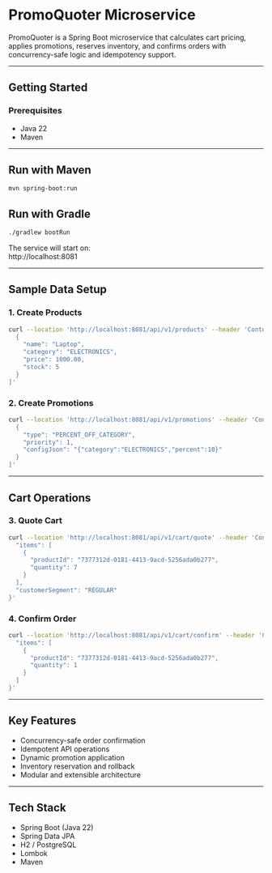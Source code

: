 # PromoQuoter Microservice

PromoQuoter is a Spring Boot microservice that calculates cart pricing, applies promotions, reserves inventory, and confirms orders with concurrency-safe logic and idempotency support.

---

## Getting Started

### Prerequisites
- Java 22
- Maven
---

## Run with Maven
```bash
mvn spring-boot:run
```

## Run with Gradle
```bash
./gradlew bootRun
```

The service will start on:  
http://localhost:8081

---

## Sample Data Setup

### 1. Create Products
```bash
curl --location 'http://localhost:8081/api/v1/products' --header 'Content-Type: application/json' --data '[
  {
    "name": "Laptop",
    "category": "ELECTRONICS",
    "price": 1000.00,
    "stock": 5
  }
]'
```

### 2. Create Promotions
```bash
curl --location 'http://localhost:8081/api/v1/promotions' --header 'Content-Type: application/json' --data '[
  {
    "type": "PERCENT_OFF_CATEGORY",
    "priority": 1,
    "configJson": "{"category":"ELECTRONICS","percent":10}"
  }
]'
```

---

## Cart Operations

### 3. Quote Cart
```bash
curl --location 'http://localhost:8081/api/v1/cart/quote' --header 'Content-Type: application/json' --data '{
  "items": [
    {
      "productId": "7377312d-0181-4413-9acd-5256ada0b277",
      "quantity": 7
    }
  ],
  "customerSegment": "REGULAR"
}'
```

### 4. Confirm Order
```bash
curl --location 'http://localhost:8081/api/v1/cart/confirm' --header 'Content-Type: application/json' --header 'Idempotency-Key: test-key-12345' --data '{
  "items": [
    {
      "productId": "7377312d-0181-4413-9acd-5256ada0b277",
      "quantity": 1
    }
  ]
}'
```

---

## Key Features
- Concurrency-safe order confirmation  
- Idempotent API operations  
- Dynamic promotion application  
- Inventory reservation and rollback  
- Modular and extensible architecture

---

## Tech Stack
- Spring Boot (Java 22)
- Spring Data JPA
- H2 / PostgreSQL
- Lombok
- Maven 
